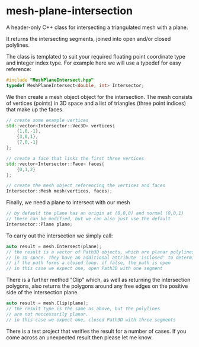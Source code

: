 # mesh-plane-intersection
A header-only C++ class for intersecting a triangulated mesh with a plane.

It returns the intersecting segments, joined into open and/or closed polylines.

The class is templated to suit your required floating point coordinate type and integer index type. For example here we will use a typedef for easy reference:
```cpp
#include "MeshPlaneIntersect.hpp"
typedef MeshPlaneIntersect<double, int> Intersector;
```
We then create a mesh object object for the intersection. The mesh consists of vertices (points) in 3D space and a list of triangles (three point indices) that make up the faces.
```cpp
// create some example vertices
std::vector<Intersector::Vec3D> vertices{
    {1,0,-1},
    {3,0,1},
    {7,0,-1}
};

// create a face that links the first three vertices
std::vector<Intersector::Face> faces{
    {0,1,2}
};

// create the mesh object referencing the vertices and faces
Intersector::Mesh mesh(vertices, faces);
```
Finally, we need a plane to intersect with our mesh
```cpp
// by default the plane has an origin at (0,0,0) and normal (0,0,1)
// these can be modified, but we can also just use the default
Intersector::Plane plane;
```
To carry out the intersection we simply call:
```cpp
auto result = mesh.Intersect(plane);
// the result is a vector of Path3D objects, which are planar polylines
// in 3D space. They have an additional attribute 'isClosed' to determine
// if the path forms a closed loop. if false, the path is open
// in this case we expect one, open Path3D with one segment
```
There is a further method "Clip" which, as well as returning the intersection polygons, also returns the polygons around any free edges on the positive side of the intersection plane.
```cpp
auto result = mesh.Clip(plane);
// the result type is the same as above, but the polylines
// are not neccessarily planar.
// in this case we expect one, closed Path3D with three segments
```
There is a test project that verifies the result for a number of cases. If you come across an unexpected result then please let me know.